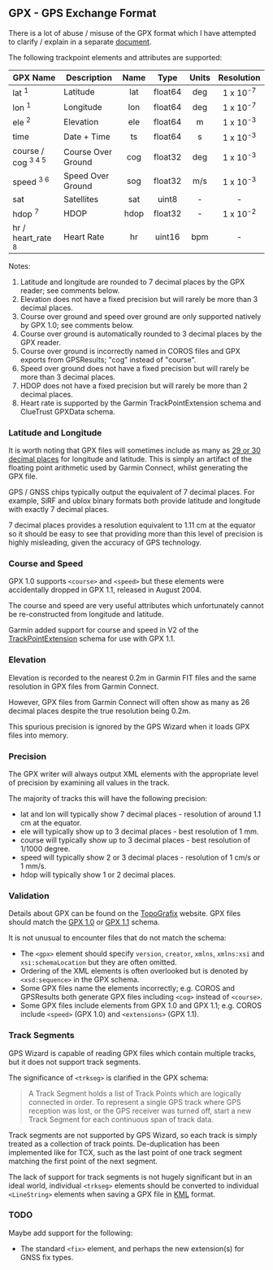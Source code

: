 ## GPX - GPS Exchange Format

There is a lot of abuse / misuse of the GPX format which I have attempted to clarify / explain in a separate [document](../gpx/README.md).

The following trackpoint elements and attributes are supported:

| GPX Name                      | Description        | Name |  Type   | Units |     Resolution      |
| ----------------------------- | ------------------ | :--: | :-----: | :---: | :-----------------: |
| lat <sup>1</sup>              | Latitude           | lat  | float64 |  deg  | 1 x 10<sup>-7</sup> |
| lon <sup>1</sup>              | Longitude          | lon  | float64 |  deg  | 1 x 10<sup>-7</sup> |
| ele <sup>2</sup>              | Elevation          | ele  | float64 |   m   | 1 x 10<sup>-3</sup> |
| time                          | Date + Time        |  ts  | float64 |   s   | 1 x 10<sup>-3</sup> |
| course / cog <sup>3 4 5</sup> | Course Over Ground | cog  | float32 |  deg  | 1 x 10<sup>-3</sup> |
| speed <sup>3 6</sup>          | Speed Over Ground  | sog  | float32 |  m/s  | 1 x 10<sup>-3</sup> |
| sat                           | Satellites         | sat  |  uint8  |   -   |          -          |
| hdop <sup>7</sup>             | HDOP               | hdop | float32 |   -   | 1 x 10<sup>-2</sup> |
| hr / heart_rate <sup>8</sup>  | Heart Rate         |  hr  | uint16  |  bpm  |          -          |

Notes:

1. Latitude and longitude are rounded to 7 decimal places by the GPX reader; see comments below.
2. Elevation does not have a fixed precision but will rarely be more than 3 decimal places.
3. Course over ground and speed over ground are only supported natively by GPX 1.0; see comments below.
4. Course over ground is automatically rounded to 3 decimal places by the GPX reader.
5. Course over ground is incorrectly named in COROS files and GPX exports from GPSResults; "cog" instead of "course".
6. Speed over ground does not have a fixed precision but will rarely be more than 3 decimal places.
7. HDOP does not have a fixed precision but will rarely be more than 2 decimal places.
8. Heart rate is supported by the Garmin TrackPointExtension schema and ClueTrust GPXData schema.



### Latitude and Longitude

It is worth noting that GPX files will sometimes include as many as [29 or 30 decimal places](https://towardsdatascience.com/parsing-fitness-tracker-data-with-python-a59e7dc17418) for longitude and latitude. This is simply an artifact of the floating point arithmetic used by Garmin Connect, whilst generating the GPX file.

GPS / GNSS chips typically output the equivalent of 7 decimal places. For example, SiRF and ublox binary formats both provide latitude and longitude with exactly 7 decimal places.

7 decimal places provides a resolution equivalent to 1.11 cm at the equator so it should be easy to see that providing more than this level of precision is highly misleading, given the accuracy of GPS technology.



### Course and Speed

GPX 1.0 supports `<course>` and `<speed>` but these elements were accidentally dropped in GPX 1.1, released in August 2004.

The course and speed are very useful attributes which unfortunately cannot be re-constructed from longitude and latitude.

Garmin added support for course and speed in V2 of the [TrackPointExtension](https://www8.garmin.com/xmlschemas/TrackPointExtensionv2.xsd) schema for use with GPX 1.1.



### Elevation

Elevation is recorded to the nearest 0.2m in Garmin FIT files and the same resolution in GPX files from Garmin Connect.

However, GPX files from Garmin Connect will often show as many as 26 decimal places despite the true resolution being 0.2m.

This spurious precision is ignored by the GPS Wizard when it loads GPX files into memory.



### Precision

The GPX writer will always output XML elements with the appropriate level of precision by examining all values in the track.

The majority of tracks this will have the following precision:

- lat and lon will typically show 7 decimal places - resolution of around 1.1 cm at the equator.
- ele will typically show up to 3 decimal places - best resolution of 1 mm.
- course will typically show up to 3 decimal places - best resolution of 1/1000 degree.
- speed will typically show 2 or 3 decimal places - resolution of 1 cm/s or 1 mm/s.
- hdop will typically show 1 or 2 decimal places.



### Validation

Details about GPX can be found on the [TopoGrafix](https://www.topografix.com/gpx.asp) website. GPX files should match the [GPX 1.0](https://www.topografix.com/GPX/1/0/gpx.xsd) or [GPX 1.1](https://www.topografix.com/GPX/1/1/gpx.xsd) schema.

It is not unusual to encounter files that do not match the schema:

- The `<gpx>` element should specify `version`, `creator`, `xmlns`, `xmlns:xsi` and `xsi:schemaLocation` but they are often omitted.
- Ordering of the XML elements is often overlooked but is denoted by `<xsd:sequence>` in the GPX schema.
- Some GPX files name the elements incorrectly; e.g. COROS and GPSResults both generate GPX files including `<cog>` instead of `<course>`.
- Some GPX files include elements from GPX 1.0 and GPX 1.1; e.g. COROS include `<speed>` (GPX 1.0) and `<extensions>` (GPX 1.1).



### Track Segments

GPS Wizard is capable of reading GPX files which contain multiple tracks, but it does not support track segments.

The significance of `<trkseg>` is clarified in the GPX schema:

> A Track Segment holds a list of Track Points which are logically connected in order. To represent a single GPS track where GPS reception was lost, or the GPS receiver was turned off, start a new Track Segment for each continuous span of track data.

Track segments are not supported by GPS Wizard, so each track is simply treated as a collection of track points. De-duplication has been implemented like for TCX, such as the last point of one track segment matching the first point of the next segment. 

The lack of support for track segments is not hugely significant but in an ideal world, individual `<trkseg>` elements should be converted to individual `<LineString>` elements when saving a GPX file in [KML](kml.md) format.



### TODO

Maybe add support for the following:

- The standard `<fix>` element, and perhaps the new extension(s) for GNSS fix types.


